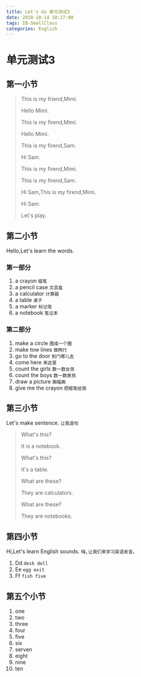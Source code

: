 ```yaml
---
title: Let's Go 单元测试3
date: 2018-10-14 18:27:00
tags: IB-SmallClass
categories: English
---
```



# 单元测试3

## 第一小节

> This is my friend,Mimi.
> 
> Hello Mimi.
> 
> This is my firend,Mimi.
> 
> Hello Mimi.
> 
> This is my firend,Sam.
> 
> Hi Sam.
> 
> This is my firend,Mimi.
> 
> This is my firend,Sam.
> 
> Hi Sam,This is my firend,Mimi.
> 
> Hi Sam. 
> 
> Let's play.


## 第二小节

Hello,Let's learn the words. 

### 第一部分

1. a crayon `蜡笔`
2. a pencil case `文具盒`
3. a calculator `计算器`
4. a table `桌子`
5. a marker `标记笔`
6. a notebook `笔记本`

### 第二部分

1. make a circle `围成一个圈`
2. make tow lines `做两行`
3. go to the door `到门哪儿去`
4. come here `来这里`
5. count the girls `数一数女孩`
6. count the boys `数一数男孩`
7. draw a picture `画幅画`
8. give me the crayon `把蜡笔给我`

## 第三小节

Let's make sentence. `让我造句`

> What's this?
> 
> It is a notebook.
> 
> What's this?
> 
> It's a table.
> 
> What are these?
> 
> They are calculators.
> 
> What are these?
> 
> They are notebooks.


## 第四小节

Hi,Let's learn English sounds. `嗨,让我们来学习英语发音。`

1. Dd `desk doll`
2. Ee `egg exit` 
3. Ff `fish five`

## 第五个小节

1. one
2. two
3. three
4. four
5. five
6. six
7. serven
8. eight
9. nine
10. ten
 